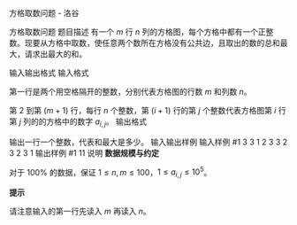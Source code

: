 



方格取数问题 - 洛谷














方格取数问题
题目描述
有一个 $m$ 行 $n$ 列的方格图，每个方格中都有一个正整数。现要从方格中取数，使任意两个数所在方格没有公共边，且取出的数的总和最大，请求出最大的和。

输入输出格式
输入格式

第一行是两个用空格隔开的整数，分别代表方格图的行数 $m$ 和列数 $n$。

第 $2$ 到第 $(m + 1)$ 行，每行 $n$ 个整数，第 $(i + 1)$ 行的第 $j$ 个整数代表方格图第 $i$ 行第 $j$ 列的的方格中的数字 $a_{i, j}$。
输出格式

输出一行一个整数，代表和最大是多少。
输入输出样例
输入样例 #1
3 3
1 2 3
3 2 3
2 3 1 
输出样例 #1
11
说明
**数据规模与约定**

对于 $100\%$ 的数据，保证 $1 \leq n, m \leq 100$，$1 \leq a_{i, j} \leq 10^5$。

**提示**

请注意输入的第一行先读入 $m$ 再读入 $n$。







